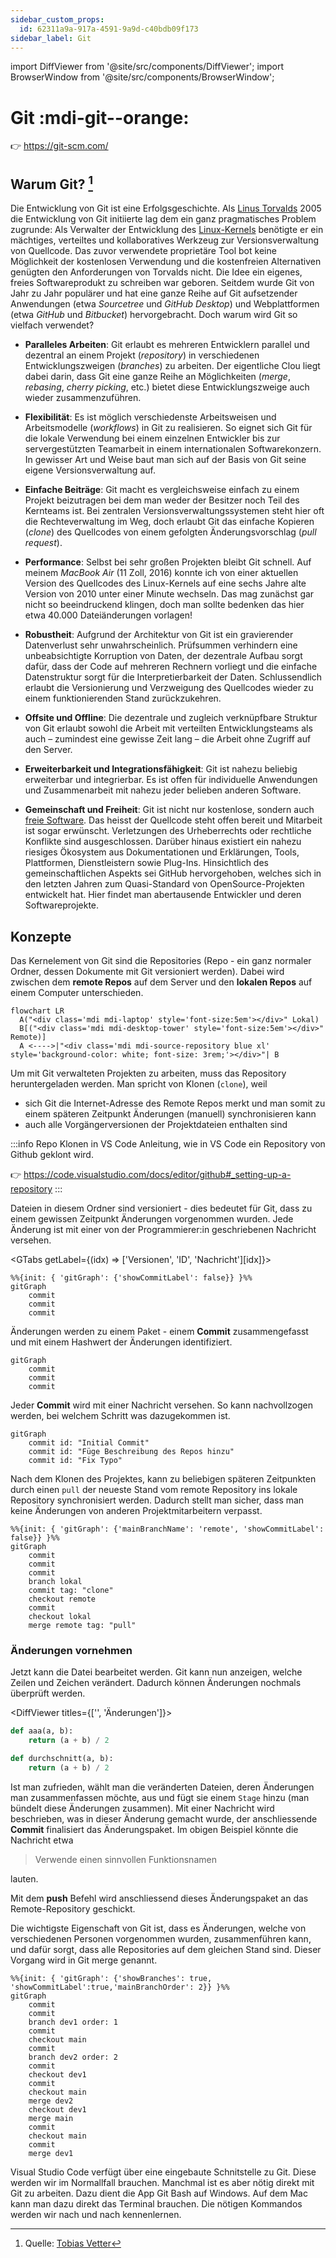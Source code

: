 ```yaml
---
sidebar_custom_props:
  id: 62311a9a-917a-4591-9a9d-c40bdb09f173
sidebar_label: Git
---
```


import DiffViewer from '@site/src/components/DiffViewer';
import BrowserWindow from '@site/src/components/BrowserWindow';

# Git :mdi-git--orange:

👉 https://git-scm.com/




<BrowserWindow url="https://www.lernmoment.de/alle/warum-git/">

## Warum Git? [^1]
Die Entwicklung von Git ist eine Erfolgsgeschichte. Als [Linus Torvalds](https://de.wikipedia.org/wiki/Linus_Torvalds) 2005 die Entwicklung von Git initiierte lag dem ein ganz pragmatisches Problem zugrunde: Als Verwalter der Entwicklung des [Linux-Kernels](https://www.kernel.org/) benötigte er ein mächtiges, verteiltes und kollaboratives Werkzeug zur Versionsverwaltung von Quellcode. Das zuvor verwendete proprietäre Tool bot keine Möglichkeit der kostenlosen Verwendung und die kostenfreien Alternativen genügten den Anforderungen von Torvalds nicht. Die Idee ein eigenes, freies Softwareprodukt zu schreiben war geboren. Seitdem wurde Git von Jahr zu Jahr populärer und hat eine ganze Reihe auf Git aufsetzender Anwendungen (etwa *Sourcetree* und *GitHub Desktop*) und Webplattformen (etwa *GitHub* und *Bitbucket*) hervorgebracht. Doch warum wird Git so vielfach verwendet?

- **Paralleles Arbeiten**: Git erlaubt es mehreren Entwicklern parallel und dezentral an einem Projekt (*repository*) in verschiedenen Entwicklungszweigen (*branches*) zu arbeiten. Der eigentliche Clou liegt dabei darin, dass Git eine ganze Reihe an Möglichkeiten (*merge*, *rebasing*, *cherry picking*, etc.) bietet diese Entwicklungszweige auch wieder zusammenzuführen.

- **Flexibilität**: Es ist möglich verschiedenste Arbeitsweisen und Arbeitsmodelle (*workflows*) in Git zu realisieren. So eignet sich Git für die lokale Verwendung bei einem einzelnen Entwickler bis zur servergestützten Teamarbeit in einem internationalen Softwarekonzern. In gewisser Art und Weise baut man sich auf der Basis von Git seine eigene Versionsverwaltung auf.

- **Einfache Beiträge**: Git macht es vergleichsweise einfach zu einem Projekt beizutragen bei dem man weder der Besitzer noch Teil des Kernteams ist. Bei zentralen Versionsverwaltungssystemen steht hier oft die Rechteverwaltung im Weg, doch erlaubt Git das einfache Kopieren (*clone*) des Quellcodes von einem gefolgten Änderungsvorschlag (*pull request*).

- **Performance**: Selbst bei sehr großen Projekten bleibt Git schnell. Auf meinem *MacBook Air* (11 Zoll, 2016) konnte ich von einer aktuellen Version des Quellcodes des Linux-Kernels auf eine sechs Jahre alte Version von 2010 unter einer Minute wechseln. Das mag zunächst gar nicht so beeindruckend klingen, doch man sollte bedenken das hier etwa 40.000 Dateiänderungen vorlagen!

- **Robustheit**: Aufgrund der Architektur von Git ist ein gravierender Datenverlust sehr unwahrscheinlich. Prüfsummen verhindern eine unbeabsichtigte Korruption von Daten, der dezentrale Aufbau sorgt dafür, dass der Code auf mehreren Rechnern vorliegt und die einfache Datenstruktur sorgt für die Interpretierbarkeit der Daten. Schlussendlich erlaubt die Versionierung und Verzweigung des Quellcodes wieder zu einem funktionierenden Stand zurückzukehren.

- **Offsite und Offline**: Die dezentrale und zugleich verknüpfbare Struktur von Git erlaubt sowohl die Arbeit mit verteilten Entwicklungsteams als auch – zumindest eine gewisse Zeit lang – die Arbeit ohne Zugriff auf den Server.

- **Erweiterbarkeit und Integrationsfähigkeit**: Git ist nahezu beliebig erweiterbar und integrierbar. Es ist offen für individuelle Anwendungen und Zusammenarbeit mit nahezu jeder belieben anderen Software.

- **Gemeinschaft und Freiheit**: Git ist nicht nur kostenlose, sondern auch [freie Software](https://de.wikipedia.org/wiki/Freie_Software). Das heisst der Quellcode steht offen bereit und Mitarbeit ist sogar erwünscht. Verletzungen des Urheberrechts oder rechtliche Konflikte sind ausgeschlossen. Darüber hinaus existiert ein nahezu riesiges Ökosystem aus Dokumentationen und Erklärungen, Tools, Plattformen, Dienstleistern sowie Plug-Ins. Hinsichtlich des gemeinschaftlichen Aspekts sei GitHub hervorgehoben, welches sich in den letzten Jahren zum Quasi-Standard von OpenSource-Projekten entwickelt hat. Hier findet man abertausende Entwickler und deren Softwareprojekte.

</BrowserWindow>

## Konzepte


Das Kernelement von Git sind die Repositories (Repo - ein ganz normaler Ordner, dessen Dokumente mit Git versioniert werden). Dabei wird zwischen dem __remote Repos__ auf dem Server und den __lokalen Repos__ auf einem Computer unterschieden.

```mermaid
flowchart LR
  A("<div class='mdi mdi-laptop' style='font-size:5em'></div>" Lokal)
  B[("<div class='mdi mdi-desktop-tower' style='font-size:5em'></div>" Remote)]
  A <---->|"<div class='mdi mdi-source-repository blue xl' style='background-color: white; font-size: 3rem;'></div>"| B
```


Um mit Git verwalteten Projekten zu arbeiten, muss das Repository heruntergeladen werden. Man spricht von Klonen (`clone`), weil 
- sich Git die Internet-Adresse des Remote Repos merkt und man somit zu einem späteren Zeitpunkt Änderungen (manuell) synchronisieren kann
- auch alle Vorgängerversionen der Projektdateien enthalten sind

:::info Repo Klonen in VS Code
Anleitung, wie in VS Code ein Repository von Github geklont wird.

👉 https://code.visualstudio.com/docs/editor/github#_setting-up-a-repository
:::

Dateien in diesem Ordner sind versioniert - dies bedeutet für Git, dass zu einem gewissen Zeitpunkt Änderungen vorgenommen wurden. Jede Änderung ist mit einer von der Programmierer:in geschriebenen Nachricht versehen.

<GTabs getLabel={(idx) => ['Versionen', 'ID', 'Nachricht'][idx]}>

```mermaid
%%{init: { 'gitGraph': {'showCommitLabel': false}} }%%
gitGraph
    commit
    commit
    commit
```
<div>

Änderungen werden zu einem Paket - einem __Commit__ zusammengefasst und mit einem Hashwert der Änderungen identifiziert.

```mermaid
gitGraph
    commit
    commit
    commit
```
</div>

<div>

Jeder __Commit__ wird mit einer Nachricht versehen. So kann nachvollzogen werden, bei welchem Schritt was dazugekommen ist.

```mermaid
gitGraph
    commit id: "Initial Commit"
    commit id: "Füge Beschreibung des Repos hinzu"
    commit id: "Fix Typo"
```
</div>

</GTabs>

Nach dem Klonen des Projektes, kann zu beliebigen späteren Zeitpunkten durch einen `pull` der neueste Stand vom remote Repository ins lokale Repository synchronisiert werden. Dadurch stellt man sicher, dass man keine Änderungen von anderen Projektmitarbeitern verpasst.


```mermaid
%%{init: { 'gitGraph': {'mainBranchName': 'remote', 'showCommitLabel': false}} }%%
gitGraph
    commit
    commit
    commit
    branch lokal
    commit tag: "clone"
    checkout remote
    commit
    checkout lokal
    merge remote tag: "pull"
```

### Änderungen vornehmen

Jetzt kann die Datei bearbeitet werden. Git kann nun anzeigen, welche Zeilen und Zeichen verändert. Dadurch können Änderungen nochmals überprüft werden. 

<DiffViewer titles={['', 'Änderungen']}>

```py
def aaa(a, b):
    return (a + b) / 2
```


```py
def durchschnitt(a, b):
    return (a + b) / 2
```

</DiffViewer>


Ist man zufrieden, wählt man die veränderten Dateien, deren Änderungen man zusammenfassen möchte, aus und fügt sie einem `Stage` hinzu (man bündelt diese Änderungen zusammen). Mit einer Nachricht wird beschrieben, was in dieser Änderung gemacht wurde, der anschliessende __Commit__ finalisiert das Änderungspaket. 
Im obigen Beispiel könnte die Nachricht etwa

> Verwende einen sinnvollen Funktionsnamen

lauten.

Mit dem __push__ Befehl wird anschliessend dieses Änderungspaket an das Remote-Repository geschickt.

Die wichtigste Eigenschaft von Git ist, dass es Änderungen, welche von verschiedenen Personen vorgenommen wurden, zusammenführen kann, und dafür sorgt, dass alle Repositories auf dem gleichen Stand sind. Dieser Vorgang wird in Git merge genannt.

```mermaid
%%{init: { 'gitGraph': {'showBranches': true, 'showCommitLabel':true,'mainBranchOrder': 2}} }%%
gitGraph
    commit
    commit
    branch dev1 order: 1
    commit
    checkout main
    commit
    branch dev2 order: 2
    commit
    checkout dev1
    commit
    checkout main
    merge dev2
    checkout dev1
    merge main
    commit
    checkout main
    commit
    merge dev1
```

Visual Studio Code verfügt über eine eingebaute Schnitstelle zu Git. Diese werden wir im Normallfall brauchen. Manchmal ist es aber nötig direkt mit Git zu arbeiten. Dazu dient die App Git Bash auf Windows. Auf dem Mac kann man dazu direkt das Terminal brauchen. Die nötigen Kommandos werden wir nach und nach kennenlernen.

[^1]: Quelle: [Tobias Vetter](https://www.lernmoment.de/alle/warum-git/)